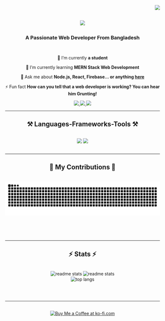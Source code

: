 <img align="right" src="https://visitor-badge.laobi.icu/badge?page_id=kabir4874.kabir4874" />

<h1 align="center">
    <img src="https://readme-typing-svg.herokuapp.com/?font=Righteous&size=35&center=true&vCenter=true&width=500&height=70&duration=4000&lines=Hi+There!+👋;+I'm+Kabir+Ahmed+Ridoy!;" />
</h1>

<h3 align="center">A Passionate Web Developer From Bangladesh</h3>

<br/>

<div align="center">
 
 🔭 I’m currently **a student**
 
 🌱 I’m currently learning **MERN Stack Web Development**

💬 Ask me about **Node.js, React, Firebase... or anything [here](https://github.com/salesp07/salesp07/issues)**

⚡ Fun fact **How can you tell that a web developer is working? You can hear him Grunting!**

 </div>
 
<div align="center"> 
  <a href="mailto:kabir.cse.bd@gmail.com">
    <img src="https://img.shields.io/badge/Gmail-333333?style=for-the-badge&logo=gmail&logoColor=red" />
  </a>
  <a href="https://linkedin.com/in/kabir4874" target="_blank">
    <img src="https://img.shields.io/badge/LinkedIn-0077B5?style=for-the-badge&logo=linkedin&logoColor=white" target="_blank" />
  </a>
  <a href="https://kabir4874.github.io" target="_blank">
     <img src="https://img.shields.io/badge/Portfolio-FF5722?style=for-the-badge&logo=todoist&logoColor=white" target="_blank" /> <!-- sqlite, safari, google-chrome are other good icon options -->
  </a>
</div>

 <hr/>
 
<h2 align="center">⚒️ Languages-Frameworks-Tools ⚒️</h2>
<br/>
<div align="center">
    <img src="https://skillicons.dev/icons?i=react,bootstrap,mui,html,css,vscode,github,figma,tailwind,git,r" />
    <img src="https://skillicons.dev/icons?i=nodejs,python,javascript,typescript,express,firebase,mongodb,c,java,nextjs,mysql,flask" /><br>
</div>

<br/>
<hr/>

<div align="center">
  <h2>🐍 My Contributions 🐍</h2>
  <br>
  <img alt="snake eating my contributions" src="https://raw.githubusercontent.com/kabir4874/kabir4874/output/github-contribution-grid-snake.svg" />
  
  <br/><br/><br/>
</div>

<hr/>

<h2 align="center">⚡ Stats ⚡</h2>
<br>
<div align=center>
 
  <img width=390 src="https://github-readme-streak-stats.herokuapp.com/?user=kabir4874" alt="readme stats" />
  <img width=390 src="https://github-readme-stats.vercel.app/api?username=kabir4874&count_private=true&show_icons=true&theme=react" alt="readme stats" />
  <br/>
  <img width=325 align="center" src="https://github-readme-stats-kabir4874.vercel.app/api/top-langs/?username=kabir4874&hide=HTML&langs_count=8&layout=compact&theme=react&border_radius=10&size_weight=0.5&count_weight=0.5&exclude_repo=github-readme-stats" alt="top langs" />
</div>

<br/><br/>

<hr/>

<br/>

<div align="center">
<a href='https://ko-fi.com/V7V4RAK9C' target='_blank'><img height='64' style='border:0px;height:64px;' src='https://storage.ko-fi.com/cdn/kofi1.png?v=3' border='0' alt='Buy Me a Coffee at ko-fi.com' /></a>
</div>

<br/>

